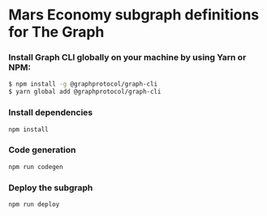 # Mars Economy subgraph definitions for The Graph

### Install Graph CLI globally on your machine by using Yarn or NPM:

```sh
$ npm install -g @graphprotocol/graph-cli
$ yarn global add @graphprotocol/graph-cli
```

### Install dependencies
```sh
npm install
```

### Code generation
```sh
npm run codegen
```

### Deploy the subgraph
```sh
npm run deploy
```


